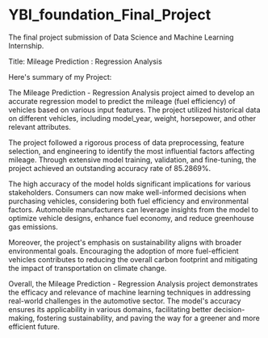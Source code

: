 # YBI_foundation_Final_Project
The final project submission of Data Science and Machine Learning Internship.

Title: Mileage Prediction : Regression Analysis

Here's summary of my Project:

The Mileage Prediction - Regression Analysis project aimed to develop an accurate regression model to predict the mileage (fuel efficiency) of vehicles based on various input features. The project utilized historical data on different vehicles, including model_year, weight, horsepower, and other relevant attributes.

The project followed a rigorous process of data preprocessing, feature selection, and engineering to identify the most influential factors affecting mileage. Through extensive model training, validation, and fine-tuning, the project achieved an outstanding accuracy rate of 85.2869%.

The high accuracy of the model holds significant implications for various stakeholders. Consumers can now make well-informed decisions when purchasing vehicles, considering both fuel efficiency and environmental factors. Automobile manufacturers can leverage insights from the model to optimize vehicle designs, enhance fuel economy, and reduce greenhouse gas emissions.

Moreover, the project's emphasis on sustainability aligns with broader environmental goals. Encouraging the adoption of more fuel-efficient vehicles contributes to reducing the overall carbon footprint and mitigating the impact of transportation on climate change.

Overall, the Mileage Prediction - Regression Analysis project demonstrates the efficacy and relevance of machine learning techniques in addressing real-world challenges in the automotive sector. The model's accuracy ensures its applicability in various domains, facilitating better decision-making, fostering sustainability, and paving the way for a greener and more efficient future.

